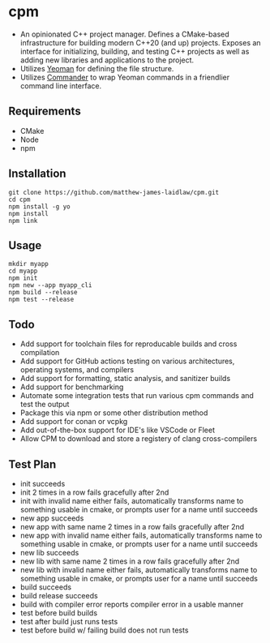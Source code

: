 # cpm
- An opinionated C++ project manager. Defines a CMake-based infrastructure for building modern C++20 (and up) projects. Exposes an interface for initializing, building, and testing C++ projects as well as adding new libraries and applications to the project.
- Utilizes [Yeoman](https://yeoman.io/) for defining the file structure.
- Utilizes [Commander](https://github.com/tj/commander.js) to wrap Yeoman commands in a friendlier command line interface.

## Requirements
- CMake
- Node
- npm

## Installation
```
git clone https://github.com/matthew-james-laidlaw/cpm.git
cd cpm
npm install -g yo
npm install
npm link
```

## Usage
```
mkdir myapp
cd myapp
npm init
npm new --app myapp_cli
npm build --release
npm test --release
```

## Todo
- Add support for toolchain files for reproducable builds and cross compilation
- Add support for GitHub actions testing on various architectures, operating systems, and compilers
- Add support for formatting, static analysis, and sanitizer builds
- Add support for benchmarking
- Automate some integration tests that run various cpm commands and test the output
- Package this via npm or some other distribution method
- Add support for conan or vcpkg
- Add out-of-the-box support for IDE's like VSCode or Fleet
- Allow CPM to download and store a registery of clang cross-compilers

## Test Plan
- init succeeds
- init 2 times in a row fails gracefully after 2nd
- init with invalid name either fails, automatically transforms name to something usable in cmake, or prompts user for a name until succeeds
- new app succeeds
- new app with same name 2 times in a row fails gracefully after 2nd
- new app with invalid name either fails, automatically transforms name to something usable in cmake, or prompts user for a name until succeeds
- new lib succeeds
- new lib with same name 2 times in a row fails gracefully after 2nd
- new lib with invalid name either fails, automatically transforms name to something usable in cmake, or prompts user for a name until succeeds
- build succeeds
- build release succeeds
- build with compiler error reports compiler error in a usable manner
- test before build builds
- test after build just runs tests
- test before build w/ failing build does not run tests
